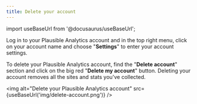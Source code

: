```yaml
---
title: Delete your account
---
```


import useBaseUrl from '@docusaurus/useBaseUrl';

Log in to your Plausible Analytics account and in the top right menu, click on your account name and choose "**Settings**" to enter your account settings.

To delete your Plausible Analytics account, find the "**Delete account**" section and click on the big red "**Delete my account**" button. Deleting your account removes all the sites and stats you've collected.

<img alt="Delete your Plausible Analytics account" src={useBaseUrl('img/delete-account.png')} />
